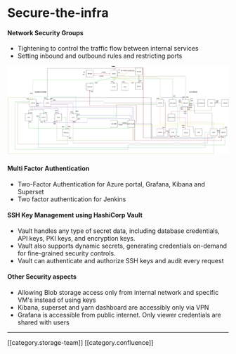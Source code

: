 # Secure-the-infra

#### Network Security Groups

* Tightening to control the traffic flow between internal services
* Setting inbound and outbound rules and restricting ports

![](../../../../../DevOpsFull/devops-kn-hw2/images/storage/NSGFinetuning-min.jpg)

#### Multi Factor Authentication

* Two-Factor Authentication for Azure portal, Grafana, Kibana and Superset
* Two factor authentication for Jenkins

#### SSH Key Management using HashiCorp Vault

* Vault handles any type of secret data, including database credentials, API keys, PKI keys, and encryption keys.
* Vault also supports dynamic secrets, generating credentials on-demand for fine-grained security controls.
* Vault can authenticate and authorize SSH keys and audit every request

#### Other Security aspects

* Allowing Blob storage access only from internal network and specific VM's instead of using keys
* Kibana, superset and yarn dashboard are accessibly only via VPN
* Grafana is accessible from public internet. Only viewer credentials are shared with users

***

\[\[category.storage-team]] \[\[category.confluence]]
